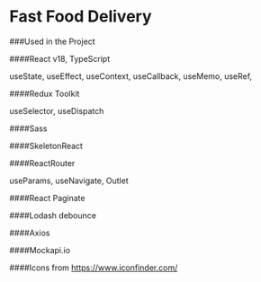 # Fast Food Delivery

###Used in the Project

####React v18, TypeScript

useState, useEffect, useContext, useCallback, useMemo, useRef, 


####Redux Toolkit

useSelector, useDispatch


####Sass

####SkeletonReact

####ReactRouter

useParams, useNavigate, Outlet


####React Paginate

####Lodash debounce 

####Axios

####Mockapi.io

####Icons from https://www.iconfinder.com/



